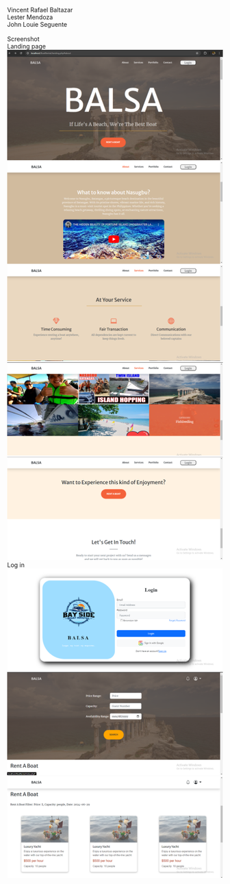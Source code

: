 <p1>Vincent Rafael Baltazar<p1/>
<br>
<p1>Lester Mendoza<p1/>
<br>
<p1>John Louie Seguente<p1/>
<br>
<br>
<p1>Screenshot<p1/>
<br>
<p1>Landing page<p1/>
<img src="Screenshots/s1.png">
<img src="Screenshots/s2.png">
<img src="Screenshots/s3.png">
<img src="Screenshots/s4.png">
<img src="Screenshots/s5.png">
<p1>Log in<p1/>
<img src="Screenshots/s6.png">
<img src="Screenshots/s7.png">
<img src="Screenshots/s8.png">


